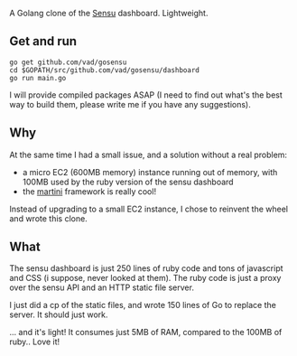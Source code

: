A Golang clone of the [Sensu](http://sensuapp.org/) dashboard. Lightweight.

Get and run
-----------

```
go get github.com/vad/gosensu
cd $GOPATH/src/github.com/vad/gosensu/dashboard
go run main.go
```

I will provide compiled packages ASAP (I need to find out what's the best way to build them, please write me if you have any suggestions).

Why
---

At the same time I had a small issue, and a solution without a real problem:

* a micro EC2 (600MB memory) instance running out of memory, with 100MB used by the ruby version of the sensu dashboard
* the [martini](https://github.com/codegangsta/martini) framework is really cool!

Instead of upgrading to a small EC2 instance, I chose to reinvent the wheel and wrote this clone.

What
----

The sensu dashboard is just 250 lines of ruby code and tons of javascript and CSS (i suppose, never looked at them). The ruby code is just a proxy over the sensu API and an HTTP static file server.

I just did a cp of the static files, and wrote 150 lines of Go to replace the server. It should just work.

... and it's light! It consumes just 5MB of RAM, compared to the 100MB of ruby.. Love it!
